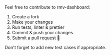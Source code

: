 Feel free to contribute to rmv-dashboard:

1. Create a fork
2. Make your changes
3. Run tests, linter & prettier
4. Commit & push your changes
5. Submit a pull request 🚀

Don't forget to add new test cases if appropriate.
